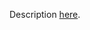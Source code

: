 Description [here](https://scalacenter.github.io/scala-3-migration-guide/docs/incompatibilities/dropped-features.html#value-eta-expansion).